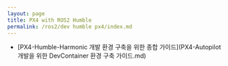 ```yaml
---
layout: page
title: PX4 with ROS2 Humble
permalink: /ros2/dev humble px4/index.md
---
```


- [PX4-Humble-Harmonic 개발 환경 구축을 위한 종합 가이드](PX4-Autopilot 개발을 위한 DevContainer 환경 구축 가이드.md)

